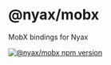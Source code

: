# @nyax/mobx

MobX bindings for Nyax

[![@nyax/mobx npm version](https://img.shields.io/npm/v/@nyax/mobx.svg?label=@nyax/mobx)](https://github.com/SpringNyan/nyax/tree/master/packages/mobx)
